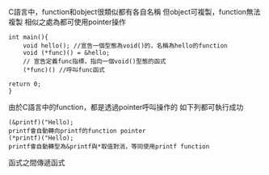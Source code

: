 C語言中，function和object很類似都有各自名稱
但object可複製，function無法複製
相似之處為都可使用pointer操作
```
int main(){
	void hello(); //宣告一個型態為void()的，名稱為hello的function
	void (*func)() = &hello;
	// 宣告定義func指標，指向一個void()型態的函式
	(*func)() //呼叫func函式

return 0;
}

```

由於C語言中的function，都是透過pointer呼叫操作的
如下列都可執行成功
```
(&printf)("Hello);
printf會自動轉向printf的function pointer
(*printf)("Hello);
printf會自動轉型為&printf與*取值對消，等同使用printf function
```

函式之間傳遞函式
```


```
